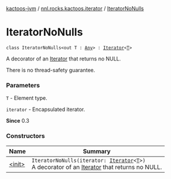 [kactoos-jvm](../../index.md) / [nnl.rocks.kactoos.iterator](../index.md) / [IteratorNoNulls](./index.md)

# IteratorNoNulls

`class IteratorNoNulls<out T : `[`Any`](https://kotlinlang.org/api/latest/jvm/stdlib/kotlin/-any/index.html)`> : `[`Iterator`](https://kotlinlang.org/api/latest/jvm/stdlib/kotlin.collections/-iterator/index.html)`<`[`T`](index.md#T)`>`

A decorator of an [Iterator](https://kotlinlang.org/api/latest/jvm/stdlib/kotlin.collections/-iterator/index.html) that returns no NULL.

There is no thread-safety guarantee.

### Parameters

`T` - Element type.

`iterator` - Encapsulated iterator.

**Since**
0.3

### Constructors

| Name | Summary |
|---|---|
| [&lt;init&gt;](-init-.md) | `IteratorNoNulls(iterator: `[`Iterator`](https://kotlinlang.org/api/latest/jvm/stdlib/kotlin.collections/-iterator/index.html)`<`[`T`](index.md#T)`>)`<br>A decorator of an [Iterator](https://kotlinlang.org/api/latest/jvm/stdlib/kotlin.collections/-iterator/index.html) that returns no NULL. |
